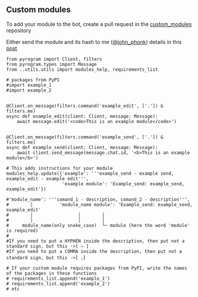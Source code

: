 <h2>Custom modules</h2>


<p>To add your module to the bot, create a pull request in the <a href='https://github.com/Dragon-Userbot/custom_modules/'>custom_modules</a> repository</p>
<p>Either send the module and its hash to me (<a href='https://t.me/john_phonk'>@john_phonk</a>) details in this <a href='https://t.me/Dragon_Userbot/65'>post</a></p>

```python3
from pyrogram import Client, filters
from pyrogram.types import Message
from ..utils.utils import modules_help, requirements_list

# packages from PyPI
#import example_1
#import example_2


@Client.on_message(filters.command('example_edit', ['.']) & filters.me)
async def example_edit(client: Client, message: Message):
    await message.edit('<code>This is an example module</code>')


@Client.on_message(filters.command('example_send', ['.']) & filters.me)
async def example_send(client: Client, message: Message):
    await client.send_message(message.chat.id, '<b>This is an example module</b>')

# This adds instructions for your module
modules_help.update({'example': '''example_send - example send, example_edit - example edit''',
                     'example module': 'Example_send: example_send, example_edit'})

#'module_name': '''comand_1 - description, comand_2 - description''',
#        │          'module_name module': 'Example_send: example_send, example_edit'
#        │                 │        │
#        │                 │        │
#     module_name(only snake_case)  └─ module (here the word 'module' is required)
#
#If you need to put a HYPHEN inside the description, then put not a standard sign, but this ->[ – ]
#If you need to put a COMMA inside the description, then put not a standard sign, but this ->[ ，]

# If your custom module requires packages from PyPI, write the names of the packages in these functions
# requirements_list.append('example_1')
# requirements_list.append('example_2')
# etc
```
